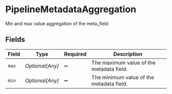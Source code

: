 # PipelineMetadataAggregation

Min and max value aggregation of the meta_field


## Fields

| Field                                    | Type                                     | Required                                 | Description                              |
| ---------------------------------------- | ---------------------------------------- | ---------------------------------------- | ---------------------------------------- |
| `max`                                    | *Optional[Any]*                          | :heavy_minus_sign:                       | The maximum value of the metadata field. |
| `min`                                    | *Optional[Any]*                          | :heavy_minus_sign:                       | The minimum value of the metadata field. |